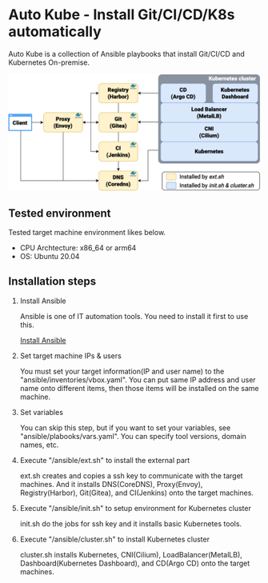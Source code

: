 # Auto Kube - Install Git/CI/CD/K8s automatically

Auto Kube is a collection of Ansible playbooks that install Git/CI/CD and Kubernetes On-premise.

![Overview](/docs/images/kube_overview.png)

## Tested environment

Tested target machine environment likes below.

* CPU Archtecture: x86_64 or arm64
* OS: Ubuntu 20.04

## Installation steps

1. Install Ansible

    Ansible is one of IT automation tools. You need to install it first to use this.

    [Install Ansible](https://docs.ansible.com/ansible/latest/installation_guide/installation_distros.html)

1. Set target machine IPs & users

    You must set your target information(IP and user name) to the "ansible/inventories/vbox.yaml". You can put same IP address and user name onto different items, then those items will be installed on the same machine.

1. Set variables

    You can skip this step, but if you want to set your variables, see "ansible/plabooks/vars.yaml". You can specify tool versions, domain names, etc.

1. Execute "/ansible/ext.sh" to install the external part

    ext.sh creates and copies a ssh key to communicate with the target machines. And it installs DNS(CoreDNS), Proxy(Envoy), Registry(Harbor), Git(Gitea), and CI(Jenkins) onto the target machines.

1. Execute "/ansible/init.sh" to setup environment for Kubernetes cluster

    init.sh do the jobs for ssh key and it installs basic Kubernetes tools.

1. Execute "/ansible/cluster.sh" to install Kubernetes cluster

    cluster.sh installs Kubernetes, CNI(Cilium), LoadBalancer(MetalLB), Dashboard(Kubernetes Dashboard), and CD(Argo CD) onto the target machines.
